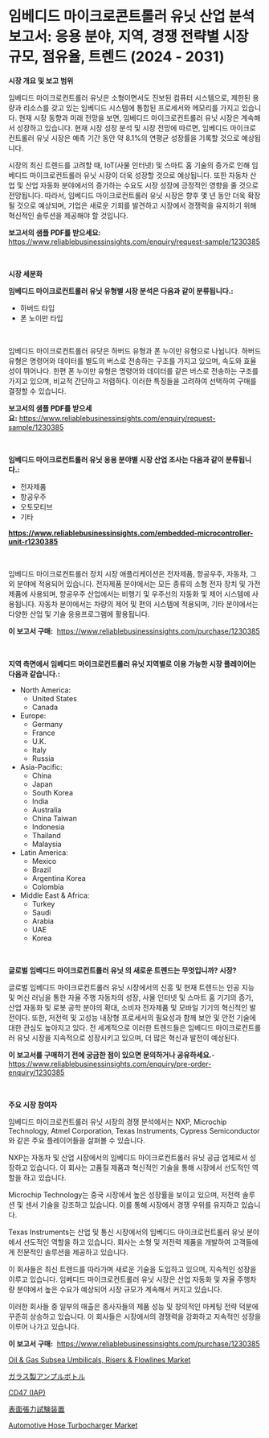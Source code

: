 <p><h1>임베디드 마이크로콘트롤러 유닛 산업 분석 보고서: 응용 분야, 지역, 경쟁 전략별 시장 규모, 점유율, 트렌드 (2024 - 2031)</h1></p><p><strong>시장 개요 및 보고 범위</strong></p>
<p><p>임베디드 마이크로컨트롤러 유닛은 소형이면서도 진보된 컴퓨터 시스템으로, 제한된 용량과 리소스를 갖고 있는 임베디드 시스템에 통합된 프로세서와 메모리를 가지고 있습니다. 현재 시장 동향과 미래 전망을 보면, 임베디드 마이크로컨트롤러 유닛 시장은 계속해서 성장하고 있습니다. 현재 시장 성장 분석 및 시장 전망에 따르면, 임베디드 마이크로컨트롤러 유닛 시장은 예측 기간 동안 약 8.1%의 연평균 성장률을 기록할 것으로 예상됩니다. </p><p>시장의 최신 트렌드를 고려할 때, IoT(사물 인터넷) 및 스마트 홈 기술의 증가로 인해 임베디드 마이크로컨트롤러 유닛 시장이 더욱 성장할 것으로 예상됩니다. 또한 자동차 산업 및 산업 자동화 분야에서의 증가하는 수요도 시장 성장에 긍정적인 영향을 줄 것으로 전망됩니다. 따라서, 임베디드 마이크로컨트롤러 유닛 시장은 향후 몇 년 동안 더욱 확장될 것으로 예상되며, 기업은 새로운 기회를 발견하고 시장에서 경쟁력을 유지하기 위해 혁신적인 솔루션을 제공해야 할 것입니다.</p></p>
<p><strong>보고서의 샘플 PDF를 받으세요:</strong> <a href="https://www.reliablebusinessinsights.com/enquiry/request-sample/1230385">https://www.reliablebusinessinsights.com/enquiry/request-sample/1230385</a></p>
<p>&nbsp;</p>
<p><strong>시장 세분화</strong></p>
<p><strong>임베디드 마이크로컨트롤러 유닛 유형별 시장 분석은 다음과 같이 분류됩니다.:</strong></p>
<p><ul><li>하버드 타입</li><li>폰 노이만 타입</li></ul></p>
<p>&nbsp;</p>
<p><p>임베디드 마이크로컨트롤러 유닷은 하버드 유형과 폰 누이만 유형으로 나뉩니다. 하버드 유형은 명령어와 데이터를 별도의 버스로 전송하는 구조를 가지고 있으며, 속도와 효율성이 뛰어나다. 한편 폰 누이만 유형은 명령어와 데이터를 같은 버스로 전송하는 구조를 가지고 있으며, 비교적 간단하고 저렴하다. 이러한 특징들을 고려하여 선택하여 구매를 결정할 수 있습니다.</p></p>
<p><strong>보고서의 샘플 PDF를 받으세요:</strong>&nbsp;<a href="https://www.reliablebusinessinsights.com/enquiry/request-sample/1230385">https://www.reliablebusinessinsights.com/enquiry/request-sample/1230385</a></p>
<p>&nbsp;</p>
<p><strong> 임베디드 마이크로컨트롤러 유닛 응용 분야별 시장 산업 조사는 다음과 같이 분류됩니다.:</strong></p>
<p><ul><li>전자제품</li><li>항공우주</li><li>오토모티브</li><li>기타</li></ul></p>
<p><strong><a href="https://www.reliablebusinessinsights.com/embedded-microcontroller-unit-r1230385">https://www.reliablebusinessinsights.com/embedded-microcontroller-unit-r1230385</a></strong></p>
<p>&nbsp;</p>
<p><p>임베디드 마이크로컨트롤러 장치 시장 애플리케이션은 전자제품, 항공우주, 자동차, 그 외 분야에 적용되어 있습니다. 전자제품 분야에서는 모든 종류의 소형 전자 장치 및 가전제품에 사용되며, 항공우주 산업에서는 비행기 및 우주선의 자동화 및 제어 시스템에 사용됩니다. 자동차 분야에서는 차량의 제어 및 편의 시스템에 적용되며, 기타 분야에서는 다양한 산업 및 기술 응용프로그램에 활용됩니다.</p></p>
<p><strong>이 보고서 구매:</strong>&nbsp; <a href="https://www.reliablebusinessinsights.com/purchase/1230385">https://www.reliablebusinessinsights.com/purchase/1230385</a></p>
<p>&nbsp;</p>
<p><strong>지역 측면에서 임베디드 마이크로컨트롤러 유닛 지역별로 이용 가능한 시장 플레이어는 다음과 같습니다.:</strong></p>
<p><ul>
    <li>
        North America:
        <ul>
            <li>United States</li>
            <li>Canada</li>
        </ul>
    </li>
    <li>
        Europe:
        <ul>
            <li>Germany</li>
            <li>France</li>
            <li>U.K.</li>
            <li>Italy</li>
            <li>Russia</li>
        </ul>
    </li>
    <li>
        Asia-Pacific:
        <ul>
            <li>China</li>
            <li>Japan</li>
            <li>South Korea</li>
            <li>India</li>
            <li>Australia</li>
            <li>China Taiwan</li>
            <li>Indonesia</li>
            <li>Thailand</li>
            <li>Malaysia</li>
        </ul>
    </li>
    <li>
        Latin America:
        <ul>
            <li>Mexico</li>
            <li>Brazil</li>
            <li>Argentina Korea</li>
            <li>Colombia</li>
        </ul>
    </li>
    <li>
        Middle East & Africa:
        <ul>
            <li>Turkey</li>
            <li>Saudi</li>
            <li>Arabia</li>
            <li>UAE</li>
            <li>Korea</li>
        </ul>
    </li>
    </ul></p>
<p>&nbsp;</p>
<p><strong>글로벌 임베디드 마이크로컨트롤러 유닛 의 새로운 트렌드는 무엇입니까? 시장?</strong></p>
<p><p>글로벌 임베디드 마이크로컨트롤러 유닛 시장에서의 신흥 및 현재 트렌드는 인공 지능 및 머신 러닝을 통한 자율 주행 자동차의 성장, 사물 인터넷 및 스마트 홈 기기의 증가, 산업 자동화 및 로봇 공학 분야의 확대, 소비자 전자제품 및 모바일 기기의 혁신적인 발전이다. 또한, 저전력 및 고성능 내장형 프로세서의 필요성과 함께 보안 및 안전 기술에 대한 관심도 높아지고 있다. 전 세계적으로 이러한 트렌드들은 임베디드 마이크로컨트롤러 유닛 시장을 지속적으로 성장시키고 있으며, 더 많은 혁신과 발전이 예상된다.</p></p>
<p><strong>이 보고서를 구매하기 전에 궁금한 점이 있으면 문의하거나 공유하세요.</strong>- <a href="https://www.reliablebusinessinsights.com/enquiry/pre-order-enquiry/1230385">https://www.reliablebusinessinsights.com/enquiry/pre-order-enquiry/1230385</a></p>
<p>&nbsp;</p>
<p><strong>주요 시장 참여자</strong></p>
<p><p>임베디드 마이크로컨트롤러 유닛 시장의 경쟁 분석에서는 NXP, Microchip Technology, Atmel Corporation, Texas Instruments, Cypress Semiconductor와 같은 주요 플레이어들을 살펴볼 수 있습니다.</p><p>NXP는 자동차 및 산업 시장에서의 임베디드 마이크로컨트롤러 유닛 공급 업체로서 성장하고 있습니다. 이 회사는 고품질 제품과 혁신적인 기술을 통해 시장에서 선도적인 역할을 하고 있습니다.</p><p>Microchip Technology는 중국 시장에서 높은 성장률을 보이고 있으며, 저전력 솔루션 및 센서 기술을 강조하고 있습니다. 이를 통해 시장에서 경쟁 우위를 유지하고 있습니다.</p><p>Texas Instruments는 산업 및 통신 시장에서의 임베디드 마이크로컨트롤러 유닛 분야에서 선도적인 역할을 하고 있습니다. 회사는 소형 및 저전력 제품을 개발하여 고객들에게 전문적인 솔루션을 제공하고 있습니다.</p><p>이 회사들은 최신 트렌드를 따라가며 새로운 기술을 도입하고 있으며, 지속적인 성장을 이루고 있습니다. 임베디드 마이크로컨트롤러 유닛 시장은 산업 자동화 및 자율 주행차량 분야에서 높은 수요가 예상되어 시장 규모가 계속해서 커지고 있습니다.</p><p>이러한 회사들 중 일부의 매출은 종사자들의 제품 성능 및 창의적인 마케팅 전략 덕분에 꾸준히 상승하고 있습니다. 이 회사들은 시장에서의 경쟁력을 강화하고 지속적인 성장을 이루어 나가고 있습니다.</p></p>
<p><strong>이 보고서 구매:</strong>&nbsp;&nbsp;<a href="https://www.reliablebusinessinsights.com/purchase/1230385">https://www.reliablebusinessinsights.com/purchase/1230385</a></p>
<p><p><a href="https://github.com/singletonthaxterkelliehr2df/Market-Research-Report-List-2/blob/main/oil-gas-subsea-umbilicals-risers-flowlines-market.md">Oil & Gas Subsea Umbilicals, Risers & Flowlines Market</a></p><p><a href="https://github.com/roulaayoub-saad/Market-Research-Report-List-1/blob/main/5421503104362.md">ガラス製アンプルボトル</a></p><p><a href="https://github.com/nhaiquang84/Market-Research-Report-List-1/blob/main/722585697875.md">CD47 (IAP)</a></p><p><a href="https://github.com/schmahlson/Market-Research-Report-List-2/blob/main/5685420104363.md">表面張力試験装置</a></p><p><a href="https://github.com/SashaBeier2023/Market-Research-Report-List-1/blob/main/automotive-hose-turbocharger-market.md">Automotive Hose Turbocharger Market</a></p></p>